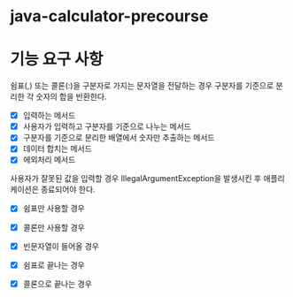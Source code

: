 # java-calculator-precourse

# 기능 요구 사항

쉼표(,) 또는 콜론(:)을 구분자로 가지는 문자열을 전달하는 경우 구분자를 기준으로 분리한 각 숫자의 합을 반환한다.

- [x] 입력하는 메서드
- [x] 사용자가 입력하고 구분자를 기준으로 나누는 메서드
- [x] 구분자를 기준으로 분리한 배열에서 숫자만 추출하는 메서드
- [x] 데이터 합치는 메서드
- [x] 에외처리 메서드
  <br>

사용자가 잘못된 값을 입력할 경우 IllegalArgumentException을 발생시킨 후 애플리케이션은 종료되어야 한다.

- [x] 쉼표만 사용할 경우
- [x] 콜론만 사용할 경우
- [x] 빈문자열이 들어올 경우
- [x] 쉼표로 끝나는 경우
- [x] 콜론으로 끝나는 경우



